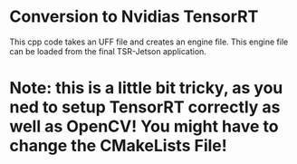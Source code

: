 # Conversion to Nvidias TensorRT
This cpp code takes an UFF file and creates an engine file. 
This engine file can be loaded from the final TSR-Jetson application. 

# Note: this is a little bit tricky, as you ned to setup TensorRT correctly as well as OpenCV! You might have to change the CMakeLists File!  